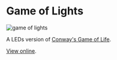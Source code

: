# Game of Lights
![game of lights](http://thaghry.com/img/projects/game-of-lights-demo.jpg)

A LEDs version of [Conway's Game of Life](https://en.wikipedia.org/wiki/Conway%27s_Game_of_Life).

[View online](http://game-of-lights.thaghry.com/).
